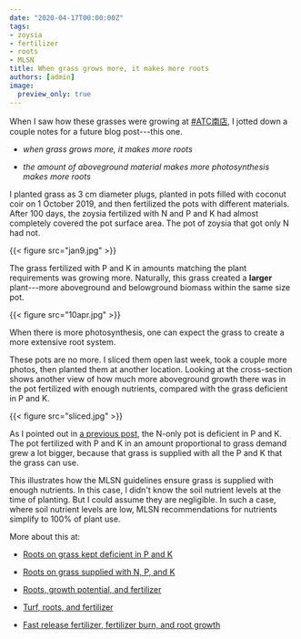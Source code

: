 ```yaml
---
date: "2020-04-17T00:00:00Z"
tags:
- zoysia
- fertilizer
- roots
- MLSN
title: When grass grows more, it makes more roots
authors: [admin]
image:
  preview_only: true
---
```


When I saw how these grasses were growing at [#ATC南店](https://twitter.com/hashtag/ATC%E5%8D%97%E5%BA%97?src=hashtag_click), I jotted down a couple notes for a future blog post---this one. 

* *when grass grows more, it makes more roots*

* *the amount of aboveground material makes more photosynthesis makes more roots*

I planted grass as 3 cm diameter plugs, planted in pots filled with coconut coir on 1 October 2019, and then fertilized the pots with different materials. After 100 days, the zoysia fertilized with N and P and K had almost completely covered the pot surface area. The pot of zoysia that got only N had not.

{{< figure src="jan9.jpg" >}}

The grass fertilized with P and K in amounts matching the plant requirements was growing more. Naturally, this grass created a **larger** plant---more aboveground and belowground biomass within the same size pot.

{{< figure src="10apr.jpg" >}}

When there is more photosynthesis, one can expect the grass to create a more extensive root system.

These pots are no more. I sliced them open last week, took a couple more photos, then planted them at another location. Looking at the cross-section shows another view of how much more aboveground growth there was in the pot fertilized with enough nutrients, compared with the grass deficient in P and K.

{{< figure src="sliced.jpg" >}}

As I pointed out in [a previous post](https://www.asianturfgrass.com/2020-04-03-roots-p-k-deficient-grass/), the N-only pot is deficient in P and K. The pot fertilized with P and K in an amount proportional to grass demand grew a lot bigger, because that grass is supplied with all the P and K that the grass can use.

This illustrates how the MLSN guidelines ensure grass is supplied with enough nutrients. In this case, I didn't know the soil nutrient levels at the time of planting. But I could assume they are negligible. In such a case, where soil nutrient levels are low, MLSN recommendations for nutrients simplify to 100% of plant use. 

More about this at:

* [Roots on grass kept deficient in P and K](https://www.asianturfgrass.com/2020-04-03-roots-p-k-deficient-grass/)

* [Roots on grass supplied with N, P, and K](https://www.asianturfgrass.com/2020-04-06-roots-with-n-p-k/)

* [Roots, growth potential, and fertilizer](https://www.blog.asianturfgrass.com/2016/05/roots-growth-potential-fertilizer.html)

* [Turf, roots, and fertilizer](https://www.blog.asianturfgrass.com/2017/06/of-turf-roots-and-fertilizer.html)

* [Fast release fertilizer, fertilizer burn, and root growth](https://www.blog.asianturfgrass.com/2016/09/fast-release-fertilizer-fertilizer-burn-and-root-growth.html)





